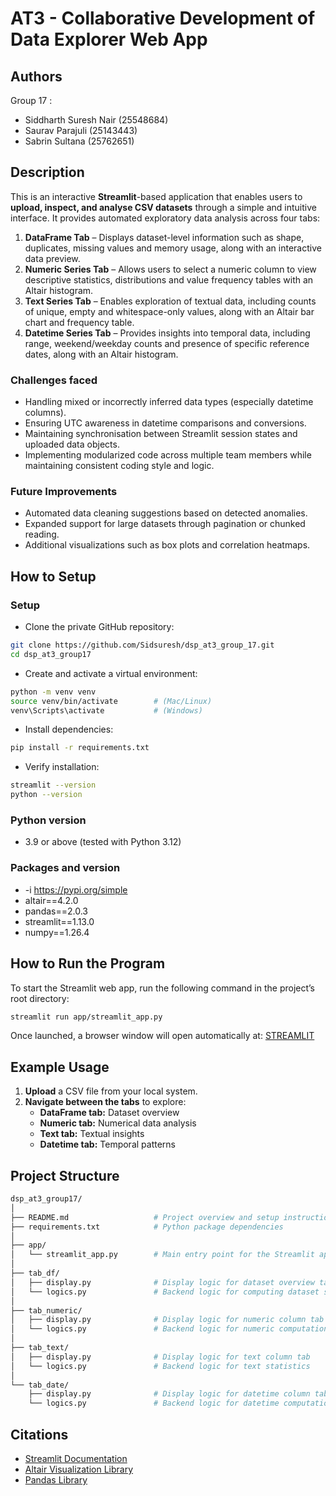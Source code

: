 # AT3 - Collaborative Development of Data Explorer Web App

## Authors

Group 17 :

- Siddharth Suresh Nair (25548684)
- Saurav Parajuli (25143443)
- Sabrin Sultana (25762651)

## Description

This is an interactive **Streamlit**-based application that enables users to **upload, inspect, and analyse CSV datasets** through a simple and intuitive interface. It provides automated exploratory data analysis across four tabs:

1. **DataFrame Tab** – Displays dataset-level information such as shape, duplicates, missing values and memory usage, along with an interactive data preview.
2. **Numeric Series Tab** – Allows users to select a numeric column to view descriptive statistics, distributions and value frequency tables with an Altair histogram.
3. **Text Series Tab** – Enables exploration of textual data, including counts of unique, empty and whitespace-only values, along with an Altair bar chart and frequency table.
4. **Datetime Series Tab** – Provides insights into temporal data, including range, weekend/weekday counts and presence of specific reference dates, along with an Altair histogram.

### Challenges faced

- Handling mixed or incorrectly inferred data types (especially datetime columns).
- Ensuring UTC awareness in datetime comparisons and conversions.
- Maintaining synchronisation between Streamlit session states and uploaded data objects.
- Implementing modularized code across multiple team members while maintaining consistent coding style and logic.

### Future Improvements

- Automated data cleaning suggestions based on detected anomalies.
- Expanded support for large datasets through pagination or chunked reading.
- Additional visualizations such as box plots and correlation heatmaps.

## How to Setup

### Setup

- Clone the private GitHub repository:

```bash
git clone https://github.com/Sidsuresh/dsp_at3_group_17.git
cd dsp_at3_group17
```

- Create and activate a virtual environment:

```bash
python -m venv venv
source venv/bin/activate        # (Mac/Linux)
venv\Scripts\activate           # (Windows)
```

- Install dependencies:

```bash
pip install -r requirements.txt
```

- Verify installation:

```bash
streamlit --version
python --version
```

### Python version

- 3.9 or above (tested with Python 3.12)

### Packages and version

- -i https://pypi.org/simple
- altair==4.2.0
- pandas==2.0.3
- streamlit==1.13.0
- numpy==1.26.4

## How to Run the Program

To start the Streamlit web app, run the following command in the project’s root directory:

```bash
streamlit run app/streamlit_app.py
```

Once launched, a browser window will open automatically at:
[STREAMLIT](http://localhost:8501/)

## Example Usage

1. **Upload** a CSV file from your local system.
2. **Navigate between the tabs** to explore:
   - **DataFrame tab:** Dataset overview
   - **Numeric tab:** Numerical data analysis
   - **Text tab:** Textual insights
   - **Datetime tab:** Temporal patterns

## Project Structure

```bash
dsp_at3_group17/
│
├── README.md                   # Project overview and setup instructions
├── requirements.txt            # Python package dependencies
│
├── app/
│   └── streamlit_app.py        # Main entry point for the Streamlit app
│
├── tab_df/
│   ├── display.py              # Display logic for dataset overview tab
│   └── logics.py               # Backend logic for computing dataset stats
│
├── tab_numeric/
│   ├── display.py              # Display logic for numeric column tab
│   └── logics.py               # Backend logic for numeric computations
│
├── tab_text/
│   ├── display.py              # Display logic for text column tab
│   └── logics.py               # Backend logic for text statistics
│
└── tab_date/
    ├── display.py              # Display logic for datetime column tab
    └── logics.py               # Backend logic for datetime computations
```

## Citations

- [Streamlit Documentation](https://docs.streamlit.io)
- [Altair Visualization Library](https://altair-viz.github.io)
- [Pandas Library](https://pandas.pydata.org)
